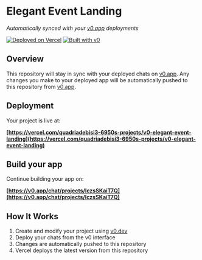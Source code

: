 # Elegant Event Landing

*Automatically synced with your [v0.app](https://v0.app) deployments*

[![Deployed on Vercel](https://img.shields.io/badge/Deployed%20on-Vercel-black?style=for-the-badge&logo=vercel)](https://vercel.com/quadriadebisi3-6950s-projects/v0-elegant-event-landing)
[![Built with v0](https://img.shields.io/badge/Built%20with-v0.app-black?style=for-the-badge)](https://v0.app/chat/projects/IczsSKaiT7Q)

## Overview

This repository will stay in sync with your deployed chats on [v0.app](https://v0.app).
Any changes you make to your deployed app will be automatically pushed to this repository from [v0.app](https://v0.app).

## Deployment

Your project is live at:

**[https://vercel.com/quadriadebisi3-6950s-projects/v0-elegant-event-landing](https://vercel.com/quadriadebisi3-6950s-projects/v0-elegant-event-landing)**

## Build your app

Continue building your app on:

**[https://v0.app/chat/projects/IczsSKaiT7Q](https://v0.app/chat/projects/IczsSKaiT7Q)**

## How It Works

1. Create and modify your project using [v0.dev](https://v0.dev)
2. Deploy your chats from the v0 interface
3. Changes are automatically pushed to this repository
4. Vercel deploys the latest version from this repository